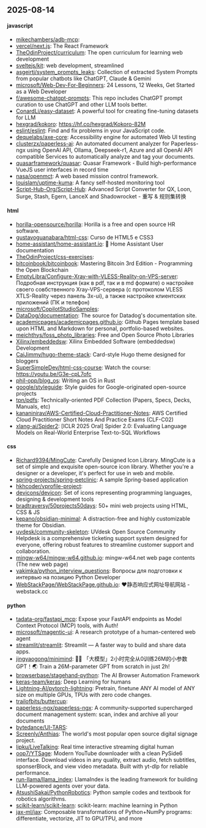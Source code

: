 ## 2025-08-14

#### javascript
* [mikechambers/adb-mcp](https://github.com/mikechambers/adb-mcp): 
* [vercel/next.js](https://github.com/vercel/next.js): The React Framework
* [TheOdinProject/curriculum](https://github.com/TheOdinProject/curriculum): The open curriculum for learning web development
* [sveltejs/kit](https://github.com/sveltejs/kit): web development, streamlined
* [asgeirtj/system_prompts_leaks](https://github.com/asgeirtj/system_prompts_leaks): Collection of extracted System Prompts from popular chatbots like ChatGPT, Claude & Gemini
* [microsoft/Web-Dev-For-Beginners](https://github.com/microsoft/Web-Dev-For-Beginners): 24 Lessons, 12 Weeks, Get Started as a Web Developer
* [f/awesome-chatgpt-prompts](https://github.com/f/awesome-chatgpt-prompts): This repo includes ChatGPT prompt curation to use ChatGPT and other LLM tools better.
* [ConardLi/easy-dataset](https://github.com/ConardLi/easy-dataset): A powerful tool for creating fine-tuning datasets for LLM
* [hexgrad/kokoro](https://github.com/hexgrad/kokoro): https://hf.co/hexgrad/Kokoro-82M
* [eslint/eslint](https://github.com/eslint/eslint): Find and fix problems in your JavaScript code.
* [dequelabs/axe-core](https://github.com/dequelabs/axe-core): Accessibility engine for automated Web UI testing
* [clusterzx/paperless-ai](https://github.com/clusterzx/paperless-ai): An automated document analyzer for Paperless-ngx using OpenAI API, Ollama, Deepseek-r1, Azure and all OpenAI API compatible Services to automatically analyze and tag your documents.
* [quasarframework/quasar](https://github.com/quasarframework/quasar): Quasar Framework - Build high-performance VueJS user interfaces in record time
* [nasa/openmct](https://github.com/nasa/openmct): A web based mission control framework.
* [louislam/uptime-kuma](https://github.com/louislam/uptime-kuma): A fancy self-hosted monitoring tool
* [Script-Hub-Org/Script-Hub](https://github.com/Script-Hub-Org/Script-Hub): Advanced Script Converter for QX, Loon, Surge, Stash, Egern, LanceX and Shadowrocket - 重写 & 规则集转换

#### html
* [horilla-opensource/horilla](https://github.com/horilla-opensource/horilla): Horilla is a free and open source HR software.
* [gustavoguanabara/html-css](https://github.com/gustavoguanabara/html-css): Curso de HTML5 e CSS3
* [home-assistant/home-assistant.io](https://github.com/home-assistant/home-assistant.io): 📘 Home Assistant User documentation
* [TheOdinProject/css-exercises](https://github.com/TheOdinProject/css-exercises): 
* [bitcoinbook/bitcoinbook](https://github.com/bitcoinbook/bitcoinbook): Mastering Bitcoin 3rd Edition - Programming the Open Blockchain
* [EmptyLibra/Configure-Xray-with-VLESS-Reality-on-VPS-server](https://github.com/EmptyLibra/Configure-Xray-with-VLESS-Reality-on-VPS-server): Подробная инструкция (как в pdf, так и в md формате) о настройке своего совбственного Xray-VPS-сервера (с протоколом VLESS XTLS-Reality через панель 3x-ui), а также настройке клиентских приложений (ПК и телефон)
* [microsoft/CopilotStudioSamples](https://github.com/microsoft/CopilotStudioSamples): 
* [DataDog/documentation](https://github.com/DataDog/documentation): The source for Datadog's documentation site.
* [academicpages/academicpages.github.io](https://github.com/academicpages/academicpages.github.io): Github Pages template based upon HTML and Markdown for personal, portfolio-based websites.
* [meichthys/foss_photo_libraries](https://github.com/meichthys/foss_photo_libraries): Free and Open Source Photo Libraries
* [Xilinx/embeddedsw](https://github.com/Xilinx/embeddedsw): Xilinx Embedded Software (embeddedsw) Development
* [CaiJimmy/hugo-theme-stack](https://github.com/CaiJimmy/hugo-theme-stack): Card-style Hugo theme designed for bloggers
* [SuperSimpleDev/html-css-course](https://github.com/SuperSimpleDev/html-css-course): Watch the course: https://youtu.be/G3e-cpL7ofc
* [phil-opp/blog_os](https://github.com/phil-opp/blog_os): Writing an OS in Rust
* [google/styleguide](https://github.com/google/styleguide): Style guides for Google-originated open-source projects
* [tpn/pdfs](https://github.com/tpn/pdfs): Technically-oriented PDF Collection (Papers, Specs, Decks, Manuals, etc)
* [kananinirav/AWS-Certified-Cloud-Practitioner-Notes](https://github.com/kananinirav/AWS-Certified-Cloud-Practitioner-Notes): AWS Certified Cloud Practitioner Short Notes And Practice Exams (CLF-C02)
* [xlang-ai/Spider2](https://github.com/xlang-ai/Spider2): [ICLR 2025 Oral] Spider 2.0: Evaluating Language Models on Real-World Enterprise Text-to-SQL Workflows

#### css
* [Richard9394/MingCute](https://github.com/Richard9394/MingCute): Carefully Designed Icon Library. MingCute is a set of simple and exquisite open-source icon library. Whether you're a designer or a developer, it's perfect for use in web and mobile.
* [spring-projects/spring-petclinic](https://github.com/spring-projects/spring-petclinic): A sample Spring-based application
* [hkhcoder/vprofile-project](https://github.com/hkhcoder/vprofile-project): 
* [devicons/devicon](https://github.com/devicons/devicon): Set of icons representing programming languages, designing & development tools
* [bradtraversy/50projects50days](https://github.com/bradtraversy/50projects50days): 50+ mini web projects using HTML, CSS & JS
* [kepano/obsidian-minimal](https://github.com/kepano/obsidian-minimal): A distraction-free and highly customizable theme for Obsidian.
* [uvdesk/community-skeleton](https://github.com/uvdesk/community-skeleton): UVdesk Open Source Community Helpdesk is a comprehensive ticketing support system designed for everyone, offering robust features to streamline customer support and collaboration.
* [mingw-w64/mingw-w64.github.io](https://github.com/mingw-w64/mingw-w64.github.io): mingw-w64.net web page contents (The new web page)
* [yakimka/python_interview_questions](https://github.com/yakimka/python_interview_questions): Вопросы для подготовки к интервью на позицию Python Developer
* [WebStackPage/WebStackPage.github.io](https://github.com/WebStackPage/WebStackPage.github.io): ❤️静态响应式网址导航网站 - webstack.cc

#### python
* [tadata-org/fastapi_mcp](https://github.com/tadata-org/fastapi_mcp): Expose your FastAPI endpoints as Model Context Protocol (MCP) tools, with Auth!
* [microsoft/magentic-ui](https://github.com/microsoft/magentic-ui): A research prototype of a human-centered web agent
* [streamlit/streamlit](https://github.com/streamlit/streamlit): Streamlit — A faster way to build and share data apps.
* [jingyaogong/minimind](https://github.com/jingyaogong/minimind): 🚀🚀 「大模型」2小时完全从0训练26M的小参数GPT！🌏 Train a 26M-parameter GPT from scratch in just 2h!
* [browserbase/stagehand-python](https://github.com/browserbase/stagehand-python): The AI Browser Automation Framework
* [keras-team/keras](https://github.com/keras-team/keras): Deep Learning for humans
* [Lightning-AI/pytorch-lightning](https://github.com/Lightning-AI/pytorch-lightning): Pretrain, finetune ANY AI model of ANY size on multiple GPUs, TPUs with zero code changes.
* [trailofbits/buttercup](https://github.com/trailofbits/buttercup): 
* [paperless-ngx/paperless-ngx](https://github.com/paperless-ngx/paperless-ngx): A community-supported supercharged document management system: scan, index and archive all your documents
* [bytedance/UI-TARS](https://github.com/bytedance/UI-TARS): 
* [Screenly/Anthias](https://github.com/Screenly/Anthias): The world's most popular open source digital signage project.
* [lipku/LiveTalking](https://github.com/lipku/LiveTalking): Real time interactive streaming digital human
* [oop7/YTSage](https://github.com/oop7/YTSage): Modern YouTube downloader with a clean PySide6 interface. Download videos in any quality, extract audio, fetch subtitles, sponserBlock, and view video metadata. Built with yt-dlp for reliable performance.
* [run-llama/llama_index](https://github.com/run-llama/llama_index): LlamaIndex is the leading framework for building LLM-powered agents over your data.
* [AtsushiSakai/PythonRobotics](https://github.com/AtsushiSakai/PythonRobotics): Python sample codes and textbook for robotics algorithms.
* [scikit-learn/scikit-learn](https://github.com/scikit-learn/scikit-learn): scikit-learn: machine learning in Python
* [jax-ml/jax](https://github.com/jax-ml/jax): Composable transformations of Python+NumPy programs: differentiate, vectorize, JIT to GPU/TPU, and more
